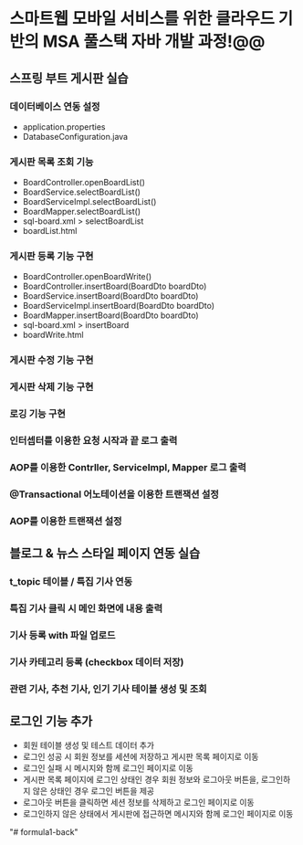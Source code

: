 # 스마트웹 모바일 서비스를 위한 클라우드 기반의 MSA 풀스택 자바 개발 과정!@@

## 스프링 부트 게시판 실습

### 데이터베이스 연동 설정
- application.properties
- DatabaseConfiguration.java 

### 게시판 목록 조회 기능
- BoardController.openBoardList()
- BoardService.selectBoardList()
- BoardServiceImpl.selectBoardList()
- BoardMapper.selectBoardList()
- sql-board.xml > selectBoardList
- boardList.html

### 게시판 등록 기능 구현
- BoardController.openBoardWrite()
- BoardController.insertBoard(BoardDto boardDto)
- BoardService.insertBoard(BoardDto boardDto)
- BoardServiceImpl.insertBoard(BoardDto boardDto)
- BoardMapper.insertBoard(BoardDto boardDto)
- sql-board.xml > insertBoard
- boardWrite.html

### 게시판 수정 기능 구현

### 게시판 삭제 기능 구현

### 로깅 기능 구현

### 인터셉터를 이용한 요청 시작과 끝 로그 출력

### AOP를 이용한 Contrller, ServiceImpl, Mapper 로그 출력

### @Transactional 어노테이션을 이용한 트랜잭션 설정

### AOP를 이용한 트랜잭션 설정


## 블로그 & 뉴스 스타일 페이지 연동 실습

### t_topic 테이블 / 특집 기사 연동

### 특집 기사 클릭 시 메인 화면에 내용 출력 

### 기사 등록 with 파일 업로드

### 기사 카테고리 등록 (checkbox 데이터 저장)

### 관련 기사, 추천 기사, 인기 기사 테이블 생성 및 조회

## 로그인 기능 추가

* 회원 테이블 생성 및 테스트 데이터 추가
* 로그인 성공 시 회원 정보를 세션에 저장하고 게시판 목록 페이지로 이동 
* 로그인 실패 시 메시지와 함께 로그인 페이지로 이동 
* 게시판 목록 페이지에 로그인 상태인 경우 회원 정보와 로그아웃 버튼을, 로그인하지 않은 상태인 경우 로그인 버튼을 제공
* 로그아웃 버튼을 클릭하면 세션 정보를 삭제하고 로그인 페이지로 이동 
* 로그인하지 않은 상태에서 게시판에 접근하면 메시지와 함께 로그인 페이지로 이동 

"# formula1-back" 

